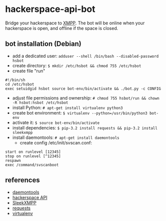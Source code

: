 hackerspace-api-bot
===================

Bridge your hackerspace to [XMPP](https://en.wikipedia.org/wiki/XMPP). 
The bot will be online when your hackerspace is open, and offline if 
the space is closed.

bot installation (Debian)
-------------------------
* add a dedicated user: ```adduser --shell /bin/bash --disabled-password hsbot```
* create directory: ```$ mkdir /etc/hsbot && chmod 755 /etc/hsbot```
* create file "run"
```
#!/bin/sh
cd /etc/hsbot
exec setuidgid hsbot source bot-env/bin/activate && ./bot.py -c CONFIG
```
* adjust file permissions and ownership: ```# chmod 755 hsbot/run && chown -R hsbot:hsbot /etc/hsbot```
* install Python: ```# apt-get install virtualenv python3```
* create bot environment: ```$ virtualenv --python=/usr/bin/python3 bot-env```
* activate it: ```$ source bot-env/bin/activate```
* install dependencies: ```$ pip-3.2 install requests && pip-3.2 install sleekxmpp```
* install daemontools: ```# apt-get install daemontools```
  * create config /etc/init/svscan.conf:
```
start on runlevel [12345]
stop on runlevel [^12345]
respawn
exec /command/svscanboot
```

references
----------
* [daemontools](http://cr.yp.to/daemontools.html)
* [hackerspace API](http://spaceapi.net/)
* [SleekXMPP](http://sleekxmpp.com/)
* [requests](http://docs.python-requests.org/)
* [virtualenv](http://www.virtualenv.org)
